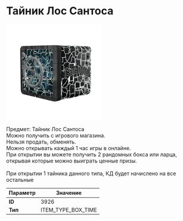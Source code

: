 # Тайник Лос Сантоса

![Item Image](../img/3926.webp?raw=true)

Предмет: Тайник Лос Сантоса<br>Можно получить с игрового магазина.<br>Нельзя продать, обменять.<br>Можно открывать каждый 1 час игры в онлайне. <br>При открытии вы можете получить 2 рандомных бокса или ларца,<br>открывая которые можно выиграть ценные призы.<br><br>При открытии 1 тайника данного типа, КД будет начислено на все остальные


| Параметр | Значение |
|----------|----------|
| **ID** | 3926 |
| **Тип** | ITEM_TYPE_BOX_TIME |

